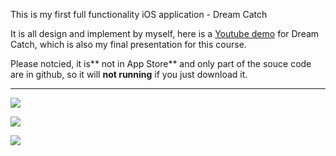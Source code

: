 This is my first full functionality iOS application - Dream Catch

It is all design and implement by myself, here is a [Youtube demo](http://youtu.be/Nn23Z1hW-3E) for Dream Catch, which is also my final presentation for this course.

Please notcied, it is** not in App Store** and only part of the souce code are in github, so it will **not running** if you just download it.

***
![](https://github.com/rcgary/uni_work/blob/master/2012-s2/DreamCatcher/alarm.PNG?raw=true)

![](https://github.com/rcgary/uni_work/blob/master/2012-s2/DreamCatcher/dream.PNG?raw=true)

![](https://github.com/rcgary/uni_work/blob/master/2012-s2/DreamCatcher/recorder.PNG?raw=true)
